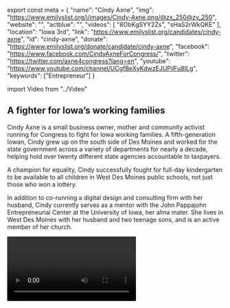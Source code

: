 export const meta = {
  "name": "Cindy Axne",
  "img": "https://www.emilyslist.org/i/images/Cindy-Axne.png/@zx_250@zy_250",
  "website": "",
  "actblue": "",
  "videos": [
    "8ObKgSYY2Zs",
    "sHaS2rWkQKE"
  ],
  "location": "Iowa 3rd",
  "link": "https://www.emilyslist.org/candidates/cindy-axne",
  "id": "cindy-axne",
  "donate": "https://www.emilyslist.org/donate/candidate/cindy-axne",
  "facebook": "https://www.facebook.com/CindyAxneForCongress/",
  "twitter": "https://twitter.com/axne4congress?lang=en",
  "youtube": "https://www.youtube.com/channel/UCgfBeXyKdwzEJUPilFu8ILg",
  "keywords": ["Entrepreneur"]
}

import Video from "../Video"

## A fighter for Iowa’s working families

Cindy Axne is a small business owner, mother and community activist running for Congress to fight for Iowa working families. A fifth-generation Iowan, Cindy grew up on the south side of Des Moines and worked for the state government across a variety of departments for nearly a decade, helping hold over twenty different state agencies accountable to taxpayers.

A champion for equality, Cindy successfully fought for full-day kindergarten to be available to all children in West Des Moines public schools, not just those who won a lottery.

In addition to co-running a digital design and consulting firm with her husband, Cindy currently serves as a mentor with the John Pappajohn Entrepreneurial Center at the University of Iowa, her alma mater. She lives in West Des Moines with her husband and two teenage sons, and is an active member of her church.

<Video id="8ObKgSYY2Zs" />


## A champion for health care and expanding economic opportunity

Cindy is running to expand economic opportunity and create good-paying jobs for Iowa working families. As a small business owner, she has what it takes to fight for commonsense policies that grow our economy and give all Iowans the chance to thrive in their communities. She is dedicated to protecting and expanding all Iowans’ access to high-quality, affordable health care. Cindy knows what it’s like to have health insurance be too expensive for families. When she was starting her small business, she has said that health insurance that included maternity coverage “was completely unaffordable; we couldn’t afford it, so I didn’t have maternity coverage. [...] To afford our medical bills, we sold personal items on eBay because we didn’t want to go into debt or go bankrupt just because we had our son.” Cindy was also one of thousands of Iowans whose health insurance plan was canceled last year amidst Republicans’ attempts to sabotage the Affordable Care Act. When elected to Congress, Cindy will fight to defend hardworking Iowans’ economic security and the rights of the most vulnerable among us.

## An opportunity to flip a seat from red to blue

Cindy is challenging Congressman David Young, a vulnerable Republican who has been advancing his party’s dangerous agenda at the expense of the working families he was elected to serve. Young has voted in lockstep with the dangerous Republican agenda, including for the GOP health care plan to kick 23 million people off their insurance — threatening the health care coverage of Iowa working families. This is an opportunity to flip a seat, and a critical race on the path to flipping the House. Let’s show her the full support of the EMILY’s List community and help elect this champion for Iowa working families to the U.S. House in 2018.
